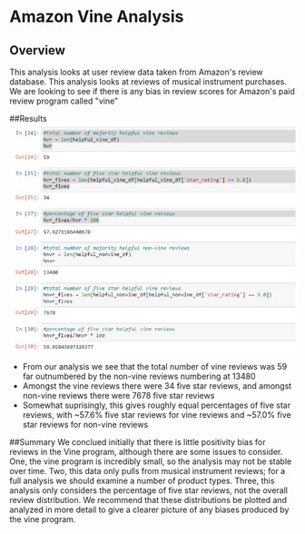 # Amazon Vine Analysis
## Overview
This analysis looks at user review data taken from Amazon's review database. This analysis looks at reviews of musical instrument purchases. We are looking to see if there is any bias in review scores for Amazon's paid review program called "vine"

##Results
![](https://raw.githubusercontent.com/SecretDoves3000/Amazon_Vine_Analysis/main/vineanalysisscsh.png)

- From our analysis we see that the total number of vine reviews was 59 far outnumbered by the non-vine reviews numbering at 13480
- Amongst the vine reviews there were 34 five star reviews, and amongst non-vine reviews there were 7678 five star reviews
- Somewhat suprisingly, this gives roughly equal percentages of five star reviews, with ~57.6% five star reviews for vine reviews and ~57.0% five star reviews for non-vine reviews

##Summary
We conclued initially that there is little positivity bias for reviews in the Vine program, although there are some issues to consider. One, the vine program is incredibly small, so the analysis may not be stable over time. Two, this data only pulls from musical instrument reviews; for a full analysis we should examine a number of product types. Three, this analysis only considers the percentage of five star reviews, not the overall review distribution. We recommend that these distributions be plotted and analyzed in more detail to give a clearer picture of any biases produced by the vine program.
